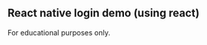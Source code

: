 React native login demo (using react)
---------------------------------------------

For educational purposes only.
